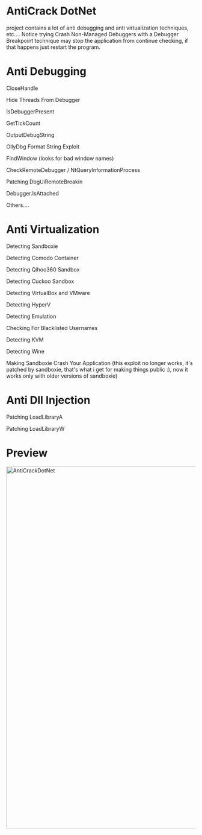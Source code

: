 # AntiCrack DotNet
project contains a lot of anti debugging and anti virtualization techniques, etc.... Notice trying Crash Non-Managed Debuggers with a Debugger Breakpoint technique may stop the application from continue checking, if that happens just restart the program.
# Anti Debugging
CloseHandle

Hide Threads From Debugger

IsDebuggerPresent

GetTickCount

OutputDebugString

OllyDbg Format String Exploit

FindWindow (looks for bad window names)

CheckRemoteDebugger / NtQueryInformationProcess

Patching DbgUiRemoteBreakin

Debugger.IsAttached

Others....
# Anti Virtualization
Detecting Sandboxie

Detecting Comodo Container

Detecting Qihoo360 Sandbox

Detecting Cuckoo Sandbox

Detecting VirtualBox and VMware

Detecting HyperV

Detecting Emulation

Checking For Blacklisted Usernames

Detecting KVM

Detecting Wine

Making Sandboxie Crash Your Application (this exploit no longer works, it's patched by sandboxie, that's what i get for making things public :), now it works only with older versions of sandboxie)
# Anti Dll Injection
Patching LoadLibraryA

Patching LoadLibraryW
# Preview
<img width="960" alt="AntiCrackDotNet" src="https://user-images.githubusercontent.com/90452585/140987369-f05706fa-7065-487f-8c5d-9e62add2170d.PNG">

